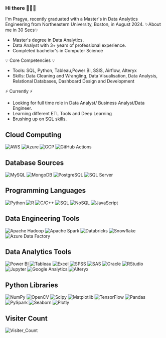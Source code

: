 ### Hi there 🙋🏻‍♀️

I'm Pragya, recently graduated with a Master's in Data Analytics Engineering from Northeastern University, Boston, in August 2024.
✨About me in 30 Secs✨

- Master's degree in Data Analytics.
- Data Analyst with 3+ years of professional experience.
- Completed bachelor's in Computer Science

💡 Core Competencies 💡
- Tools: SQL, Python, Tableau,Power BI, SSIS, Airflow, Alteryx
- Skills: Data Cleaning and Wrangling, Data Visualisation, Data Analysis, Relational Databases, Dashboard Design and Development

⚡️ Currently ⚡️
- Looking for full time role in Data Analyst/ Business Analyst/Data Engineer.
- Learning different ETL Tools and Deep Learning
- Brushing up on SQL skills.

## Cloud Computing

![AWS](https://img.shields.io/badge/-AWS-232F3E?logo=amazon-aws&logoColor=white)
![Azure](https://img.shields.io/badge/-Azure-0078D4?logo=microsoft-azure&logoColor=white)
![GCP](https://img.shields.io/badge/-GCP-4285F4?logo=google-cloud&logoColor=white)
![GitHub Actions](https://img.shields.io/badge/-GitHub_Actions-2088FF?logo=github-actions&logoColor=white)

## Database Sources

![MySQL](https://img.shields.io/badge/-MySQL-4479A1?logo=mysql&logoColor=white)
![MongoDB](https://img.shields.io/badge/-MongoDB-47A248?logo=mongodb&logoColor=white)
![PostgreSQL](https://img.shields.io/badge/-PostgreSQL-336791?logo=postgresql&logoColor=white)
![SQL Server](https://img.shields.io/badge/-SQL_Server-CC2927?logo=microsoft-sql-server&logoColor=white)



## Programming Languages

![Python](https://img.shields.io/badge/-Python-3776AB?logo=python&logoColor=white)
![R](https://img.shields.io/badge/-R-276DC3?logo=r&logoColor=white)
![C/C++](https://img.shields.io/badge/-C/C++-00599C?logo=c&logoColor=white)
![SQL](https://img.shields.io/badge/-SQL-4479A1?logo=mysql&logoColor=white)
![NoSQL](https://img.shields.io/badge/-NoSQL-4DB33D?logo=nosql&logoColor=white)
![JavaScript](https://img.shields.io/badge/-JavaScript-F7DF1E?logo=javascript&logoColor=black)


## Data Engineering Tools

![Apache Hadoop](https://img.shields.io/badge/-Hadoop-66CCFF?logo=apache-hadoop&logoColor=black)
![Apache Spark](https://img.shields.io/badge/-Spark-E25A1C?logo=apache-spark&logoColor=white)
![Databricks](https://img.shields.io/badge/-Databricks-FF3621?logo=databricks&logoColor=white)
![Snowflake](https://img.shields.io/badge/-Snowflake-29B5E8?logo=snowflake&logoColor=white)
![Azure Data Factory](https://img.shields.io/badge/-Azure_Data_Factory-0078D4?logo=microsoft-azure&logoColor=white)

## Data Analytics Tools

![Power BI](https://img.shields.io/badge/-Power_BI-F2C811?logo=power-bi&logoColor=black)
![Tableau](https://img.shields.io/badge/-Tableau-E97627?logo=tableau&logoColor=white)
![Excel](https://img.shields.io/badge/-Excel-217346?logo=microsoft-excel&logoColor=white)
![SPSS](https://img.shields.io/badge/-SPSS-0033A0?logo=spss&logoColor=white)
![SAS](https://img.shields.io/badge/-SAS-1E2B7C?logo=sas&logoColor=white)
![Oracle](https://img.shields.io/badge/-Oracle-F80000?logo=oracle&logoColor=white)
![RStudio](https://img.shields.io/badge/-RStudio-75AADB?logo=rstudio&logoColor=white)
![Jupyter](https://img.shields.io/badge/-Jupyter-F37626?logo=jupyter&logoColor=white)
![Google Analytics](https://img.shields.io/badge/-Google_Analytics-E37400?logo=google-analytics&logoColor=white)
![Alteryx](https://img.shields.io/badge/-Alteryx-0074BF?logo=alteryx&logoColor=white)

## Python Libraries

![NumPy](https://img.shields.io/badge/-NumPy-013243?logo=numpy&logoColor=white)
![OpenCV](https://img.shields.io/badge/-OpenCV-5C3EE8?logo=opencv&logoColor=white)
![Scipy](https://img.shields.io/badge/-Scipy-8CAAE6?logo=scipy&logoColor=white)
![Matplotlib](https://img.shields.io/badge/-Matplotlib-4169E1?logo=matplotlib&logoColor=white)
![TensorFlow](https://img.shields.io/badge/-TensorFlow-FF6F00?logo=tensorflow&logoColor=white)
![Pandas](https://img.shields.io/badge/-Pandas-150458?logo=pandas&logoColor=white)
![PySpark](https://img.shields.io/badge/-PySpark-E25A1C?logo=apache-spark&logoColor=white)
![Seaborn](https://img.shields.io/badge/-Seaborn-3776AB?logo=python&logoColor=white)
![Plotly](https://img.shields.io/badge/-Plotly-3F4F75?logo=plotly&logoColor=white)

## Visiter Count

![Visiter_Count](https://komarev.com/ghpvc/?username=pragya-naruka&color=blue)
